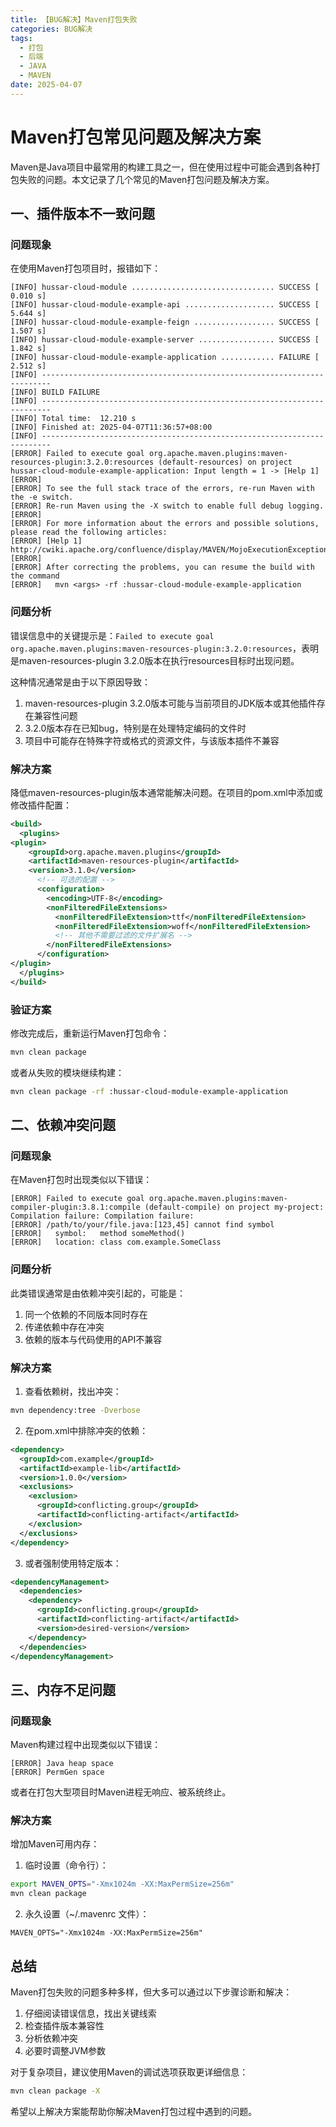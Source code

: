 ```yaml
---
title: 【BUG解决】Maven打包失败
categories: BUG解决
tags:
  - 打包
  - 后端
  - JAVA
  - MAVEN
date: 2025-04-07
---
```


# Maven打包常见问题及解决方案

Maven是Java项目中最常用的构建工具之一，但在使用过程中可能会遇到各种打包失败的问题。本文记录了几个常见的Maven打包问题及解决方案。

## 一、插件版本不一致问题

### 问题现象

在使用Maven打包项目时，报错如下：

```
[INFO] hussar-cloud-module ................................ SUCCESS [  0.010 s]
[INFO] hussar-cloud-module-example-api .................... SUCCESS [  5.644 s]
[INFO] hussar-cloud-module-example-feign .................. SUCCESS [  1.507 s]
[INFO] hussar-cloud-module-example-server ................. SUCCESS [  1.842 s]
[INFO] hussar-cloud-module-example-application ............ FAILURE [  2.512 s]
[INFO] ------------------------------------------------------------------------
[INFO] BUILD FAILURE
[INFO] ------------------------------------------------------------------------
[INFO] Total time:  12.210 s
[INFO] Finished at: 2025-04-07T11:36:57+08:00
[INFO] ------------------------------------------------------------------------
[ERROR] Failed to execute goal org.apache.maven.plugins:maven-resources-plugin:3.2.0:resources (default-resources) on project hussar-cloud-module-example-application: Input length = 1 -> [Help 1]
[ERROR]
[ERROR] To see the full stack trace of the errors, re-run Maven with the -e switch.
[ERROR] Re-run Maven using the -X switch to enable full debug logging.
[ERROR]
[ERROR] For more information about the errors and possible solutions, please read the following articles:
[ERROR] [Help 1] http://cwiki.apache.org/confluence/display/MAVEN/MojoExecutionException
[ERROR]
[ERROR] After correcting the problems, you can resume the build with the command
[ERROR]   mvn <args> -rf :hussar-cloud-module-example-application
```

### 问题分析

错误信息中的关键提示是：`Failed to execute goal org.apache.maven.plugins:maven-resources-plugin:3.2.0:resources`，表明是maven-resources-plugin 3.2.0版本在执行resources目标时出现问题。

这种情况通常是由于以下原因导致：
1. maven-resources-plugin 3.2.0版本可能与当前项目的JDK版本或其他插件存在兼容性问题
2. 3.2.0版本存在已知bug，特别是在处理特定编码的文件时
3. 项目中可能存在特殊字符或格式的资源文件，与该版本插件不兼容

### 解决方案

降低maven-resources-plugin版本通常能解决问题。在项目的pom.xml中添加或修改插件配置：

```xml
<build>
  <plugins>
<plugin>  
    <groupId>org.apache.maven.plugins</groupId>  
    <artifactId>maven-resources-plugin</artifactId>  
    <version>3.1.0</version>
      <!-- 可选的配置 -->
      <configuration>
        <encoding>UTF-8</encoding>
        <nonFilteredFileExtensions>
          <nonFilteredFileExtension>ttf</nonFilteredFileExtension>
          <nonFilteredFileExtension>woff</nonFilteredFileExtension>
          <!-- 其他不需要过滤的文件扩展名 -->
        </nonFilteredFileExtensions>
      </configuration>
</plugin>
  </plugins>
</build>
```

### 验证方案

修改完成后，重新运行Maven打包命令：

```bash
mvn clean package
```

或者从失败的模块继续构建：

```bash
mvn clean package -rf :hussar-cloud-module-example-application
```

## 二、依赖冲突问题

### 问题现象

在Maven打包时出现类似以下错误：

```
[ERROR] Failed to execute goal org.apache.maven.plugins:maven-compiler-plugin:3.8.1:compile (default-compile) on project my-project: Compilation failure: Compilation failure: 
[ERROR] /path/to/your/file.java:[123,45] cannot find symbol
[ERROR]   symbol:   method someMethod()
[ERROR]   location: class com.example.SomeClass
```

### 问题分析

此类错误通常是由依赖冲突引起的，可能是：
1. 同一个依赖的不同版本同时存在
2. 传递依赖中存在冲突
3. 依赖的版本与代码使用的API不兼容

### 解决方案

1. 查看依赖树，找出冲突：

```bash
mvn dependency:tree -Dverbose
```

2. 在pom.xml中排除冲突的依赖：

```xml
<dependency>
  <groupId>com.example</groupId>
  <artifactId>example-lib</artifactId>
  <version>1.0.0</version>
  <exclusions>
    <exclusion>
      <groupId>conflicting.group</groupId>
      <artifactId>conflicting-artifact</artifactId>
    </exclusion>
  </exclusions>
</dependency>
```

3. 或者强制使用特定版本：

```xml
<dependencyManagement>
  <dependencies>
    <dependency>
      <groupId>conflicting.group</groupId>
      <artifactId>conflicting-artifact</artifactId>
      <version>desired-version</version>
    </dependency>
  </dependencies>
</dependencyManagement>
```

## 三、内存不足问题

### 问题现象

Maven构建过程中出现类似以下错误：

```
[ERROR] Java heap space
[ERROR] PermGen space
```

或者在打包大型项目时Maven进程无响应、被系统终止。

### 解决方案

增加Maven可用内存：

1. 临时设置（命令行）：

```bash
export MAVEN_OPTS="-Xmx1024m -XX:MaxPermSize=256m"
mvn clean package
```

2. 永久设置（~/.mavenrc 文件）：

```
MAVEN_OPTS="-Xmx1024m -XX:MaxPermSize=256m"
```

## 总结

Maven打包失败的问题多种多样，但大多可以通过以下步骤诊断和解决：

1. 仔细阅读错误信息，找出关键线索
2. 检查插件版本兼容性
3. 分析依赖冲突
4. 必要时调整JVM参数

对于复杂项目，建议使用Maven的调试选项获取更详细信息：

```bash
mvn clean package -X
```

希望以上解决方案能帮助你解决Maven打包过程中遇到的问题。
